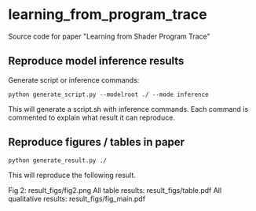 # learning_from_program_trace
Source code for paper "Learning from Shader Program Trace"

## Reproduce model inference results

Generate script or inference commands:

    python generate_script.py --modelroot ./ --mode inference

This will generate a script.sh with inference commands. Each command is commented to explain what result it can reproduce.

## Reproduce figures / tables in paper

    python generate_result.py ./
    
This will reproduce the following result.

Fig 2: result_figs/fig2.png
All table results: result_figs/table.pdf
All qualitative results: result_figs/fig_main.pdf